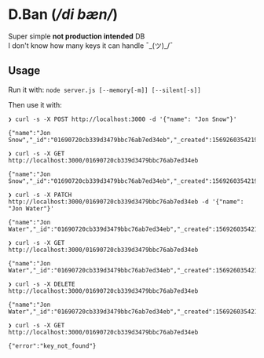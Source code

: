 # D.Ban (_/di bæn/_)

Super simple **not production intended** DB\
I don't know how many keys it can handle ¯\_(ツ)_/¯

## Usage

Run it with: `node server.js [--memory[-m]] [--silent[-s]]`

Then use it with:

```
❯ curl -s -X POST http://localhost:3000 -d '{"name": "Jon Snow"}'

{"name":"Jon Snow","_id":"01690720cb339d3479bbc76ab7ed34eb","_created":1569260354219,"_modified":1569260354219}
```
```
❯ curl -s -X GET http://localhost:3000/01690720cb339d3479bbc76ab7ed34eb

{"name":"Jon Snow","_id":"01690720cb339d3479bbc76ab7ed34eb","_created":1569260354219,"_modified":1569260354219}
```
```
❯ curl -s -X PATCH http://localhost:3000/01690720cb339d3479bbc76ab7ed34eb -d '{"name": "Jon Water"}'

{"name":"Jon Water","_id":"01690720cb339d3479bbc76ab7ed34eb","_created":1569260354219,"_modified":1569260389954}
```
```
❯ curl -s -X GET http://localhost:3000/01690720cb339d3479bbc76ab7ed34eb

{"name":"Jon Water","_id":"01690720cb339d3479bbc76ab7ed34eb","_created":1569260354219,"_modified":1569260389954}
```
```
❯ curl -s -X DELETE http://localhost:3000/01690720cb339d3479bbc76ab7ed34eb

{"name":"Jon Water","_id":"01690720cb339d3479bbc76ab7ed34eb","_created":1569260354219,"_modified":1569260389954}
```
```
❯ curl -s -X GET http://localhost:3000/01690720cb339d3479bbc76ab7ed34eb

{"error":"key_not_found"}
```
